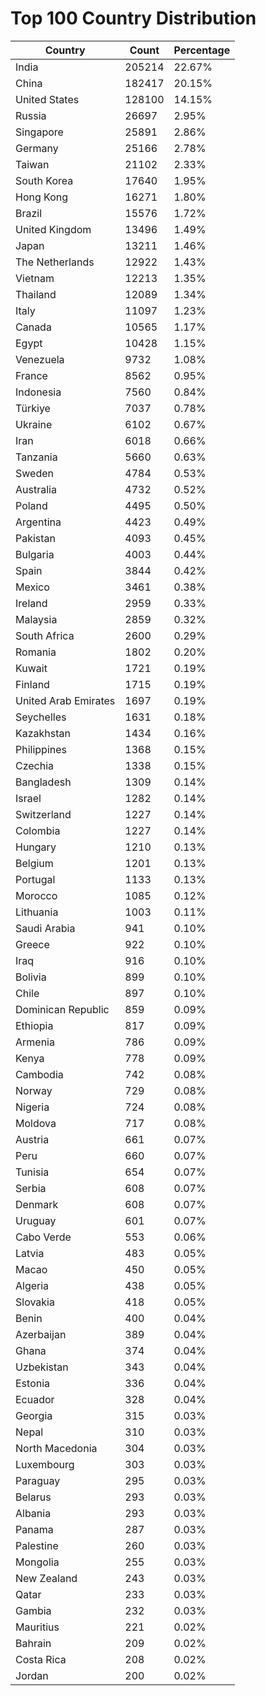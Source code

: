 # Top 100 Country Distribution
| Country | Count | Percentage |
|----|----|----|
| India | 205214 | 22.67% |
| China | 182417 | 20.15% |
| United States | 128100 | 14.15% |
| Russia | 26697 | 2.95% |
| Singapore | 25891 | 2.86% |
| Germany | 25166 | 2.78% |
| Taiwan | 21102 | 2.33% |
| South Korea | 17640 | 1.95% |
| Hong Kong | 16271 | 1.80% |
| Brazil | 15576 | 1.72% |
| United Kingdom | 13496 | 1.49% |
| Japan | 13211 | 1.46% |
| The Netherlands | 12922 | 1.43% |
| Vietnam | 12213 | 1.35% |
| Thailand | 12089 | 1.34% |
| Italy | 11097 | 1.23% |
| Canada | 10565 | 1.17% |
| Egypt | 10428 | 1.15% |
| Venezuela | 9732 | 1.08% |
| France | 8562 | 0.95% |
| Indonesia | 7560 | 0.84% |
| Türkiye | 7037 | 0.78% |
| Ukraine | 6102 | 0.67% |
| Iran | 6018 | 0.66% |
| Tanzania | 5660 | 0.63% |
| Sweden | 4784 | 0.53% |
| Australia | 4732 | 0.52% |
| Poland | 4495 | 0.50% |
| Argentina | 4423 | 0.49% |
| Pakistan | 4093 | 0.45% |
| Bulgaria | 4003 | 0.44% |
| Spain | 3844 | 0.42% |
| Mexico | 3461 | 0.38% |
| Ireland | 2959 | 0.33% |
| Malaysia | 2859 | 0.32% |
| South Africa | 2600 | 0.29% |
| Romania | 1802 | 0.20% |
| Kuwait | 1721 | 0.19% |
| Finland | 1715 | 0.19% |
| United Arab Emirates | 1697 | 0.19% |
| Seychelles | 1631 | 0.18% |
| Kazakhstan | 1434 | 0.16% |
| Philippines | 1368 | 0.15% |
| Czechia | 1338 | 0.15% |
| Bangladesh | 1309 | 0.14% |
| Israel | 1282 | 0.14% |
| Switzerland | 1227 | 0.14% |
| Colombia | 1227 | 0.14% |
| Hungary | 1210 | 0.13% |
| Belgium | 1201 | 0.13% |
| Portugal | 1133 | 0.13% |
| Morocco | 1085 | 0.12% |
| Lithuania | 1003 | 0.11% |
| Saudi Arabia | 941 | 0.10% |
| Greece | 922 | 0.10% |
| Iraq | 916 | 0.10% |
| Bolivia | 899 | 0.10% |
| Chile | 897 | 0.10% |
| Dominican Republic | 859 | 0.09% |
| Ethiopia | 817 | 0.09% |
| Armenia | 786 | 0.09% |
| Kenya | 778 | 0.09% |
| Cambodia | 742 | 0.08% |
| Norway | 729 | 0.08% |
| Nigeria | 724 | 0.08% |
| Moldova | 717 | 0.08% |
| Austria | 661 | 0.07% |
| Peru | 660 | 0.07% |
| Tunisia | 654 | 0.07% |
| Serbia | 608 | 0.07% |
| Denmark | 608 | 0.07% |
| Uruguay | 601 | 0.07% |
| Cabo Verde | 553 | 0.06% |
| Latvia | 483 | 0.05% |
| Macao | 450 | 0.05% |
| Algeria | 438 | 0.05% |
| Slovakia | 418 | 0.05% |
| Benin | 400 | 0.04% |
| Azerbaijan | 389 | 0.04% |
| Ghana | 374 | 0.04% |
| Uzbekistan | 343 | 0.04% |
| Estonia | 336 | 0.04% |
| Ecuador | 328 | 0.04% |
| Georgia | 315 | 0.03% |
| Nepal | 310 | 0.03% |
| North Macedonia | 304 | 0.03% |
| Luxembourg | 303 | 0.03% |
| Paraguay | 295 | 0.03% |
| Belarus | 293 | 0.03% |
| Albania | 293 | 0.03% |
| Panama | 287 | 0.03% |
| Palestine | 260 | 0.03% |
| Mongolia | 255 | 0.03% |
| New Zealand | 243 | 0.03% |
| Qatar | 233 | 0.03% |
| Gambia | 232 | 0.03% |
| Mauritius | 221 | 0.02% |
| Bahrain | 209 | 0.02% |
| Costa Rica | 208 | 0.02% |
| Jordan | 200 | 0.02% |
